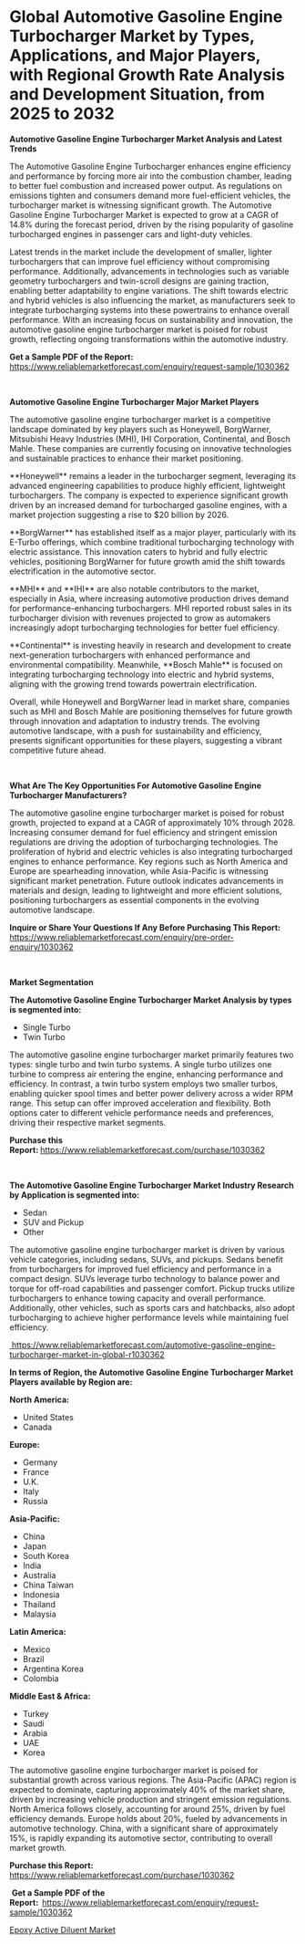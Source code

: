 <p><h1>Global Automotive Gasoline Engine Turbocharger Market by Types, Applications, and Major Players, with Regional Growth Rate Analysis and Development Situation, from 2025 to 2032</h1></p><p><strong>Automotive Gasoline Engine Turbocharger Market Analysis and Latest Trends</strong></p>
<p><p>The Automotive Gasoline Engine Turbocharger enhances engine efficiency and performance by forcing more air into the combustion chamber, leading to better fuel combustion and increased power output. As regulations on emissions tighten and consumers demand more fuel-efficient vehicles, the turbocharger market is witnessing significant growth. The Automotive Gasoline Engine Turbocharger Market is expected to grow at a CAGR of 14.8% during the forecast period, driven by the rising popularity of gasoline turbocharged engines in passenger cars and light-duty vehicles. </p><p>Latest trends in the market include the development of smaller, lighter turbochargers that can improve fuel efficiency without compromising performance. Additionally, advancements in technologies such as variable geometry turbochargers and twin-scroll designs are gaining traction, enabling better adaptability to engine variations. The shift towards electric and hybrid vehicles is also influencing the market, as manufacturers seek to integrate turbocharging systems into these powertrains to enhance overall performance. With an increasing focus on sustainability and innovation, the automotive gasoline engine turbocharger market is poised for robust growth, reflecting ongoing transformations within the automotive industry.</p></p>
<p><strong>Get a Sample PDF of the Report:&nbsp;</strong> <a href="https://www.reliablemarketforecast.com/enquiry/request-sample/1030362?utm_campaign=2308&utm_medium=2&utm_source=Github&utm_content=ia&utm_term=21032025&utm_id=automotive-gasoline-engine-turbocharger">https://www.reliablemarketforecast.com/enquiry/request-sample/1030362</a></p>
<p>&nbsp;</p>
<p><strong>Automotive Gasoline Engine Turbocharger Major Market Players</strong></p>
<p><p>The automotive gasoline engine turbocharger market is a competitive landscape dominated by key players such as Honeywell, BorgWarner, Mitsubishi Heavy Industries (MHI), IHI Corporation, Continental, and Bosch Mahle. These companies are currently focusing on innovative technologies and sustainable practices to enhance their market positioning.</p><p>**Honeywell** remains a leader in the turbocharger segment, leveraging its advanced engineering capabilities to produce highly efficient, lightweight turbochargers. The company is expected to experience significant growth driven by an increased demand for turbocharged gasoline engines, with a market projection suggesting a rise to $20 billion by 2026.</p><p>**BorgWarner** has established itself as a major player, particularly with its E-Turbo offerings, which combine traditional turbocharging technology with electric assistance. This innovation caters to hybrid and fully electric vehicles, positioning BorgWarner for future growth amid the shift towards electrification in the automotive sector.</p><p>**MHI** and **IHI** are also notable contributors to the market, especially in Asia, where increasing automotive production drives demand for performance-enhancing turbochargers. MHI reported robust sales in its turbocharger division with revenues projected to grow as automakers increasingly adopt turbocharging technologies for better fuel efficiency.</p><p>**Continental** is investing heavily in research and development to create next-generation turbochargers with enhanced performance and environmental compatibility. Meanwhile, **Bosch Mahle** is focused on integrating turbocharging technology into electric and hybrid systems, aligning with the growing trend towards powertrain electrification.</p><p>Overall, while Honeywell and BorgWarner lead in market share, companies such as MHI and Bosch Mahle are positioning themselves for future growth through innovation and adaptation to industry trends. The evolving automotive landscape, with a push for sustainability and efficiency, presents significant opportunities for these players, suggesting a vibrant competitive future ahead.</p></p>
<p>&nbsp;</p>
<p><strong>What Are The Key Opportunities For Automotive Gasoline Engine Turbocharger Manufacturers?</strong></p>
<p><p>The automotive gasoline engine turbocharger market is poised for robust growth, projected to expand at a CAGR of approximately 10% through 2028. Increasing consumer demand for fuel efficiency and stringent emission regulations are driving the adoption of turbocharging technologies. The proliferation of hybrid and electric vehicles is also integrating turbocharged engines to enhance performance. Key regions such as North America and Europe are spearheading innovation, while Asia-Pacific is witnessing significant market penetration. Future outlook indicates advancements in materials and design, leading to lightweight and more efficient solutions, positioning turbochargers as essential components in the evolving automotive landscape.</p></p>
<p><strong>Inquire or Share Your Questions If Any Before Purchasing This Report:</strong> <a href="https://www.reliablemarketforecast.com/enquiry/pre-order-enquiry/1030362?utm_campaign=2308&utm_medium=2&utm_source=Github&utm_content=ia&utm_term=21032025&utm_id=automotive-gasoline-engine-turbocharger">https://www.reliablemarketforecast.com/enquiry/pre-order-enquiry/1030362</a></p>
<p>&nbsp;</p>
<p><strong>Market Segmentation</strong></p>
<p><strong>The Automotive Gasoline Engine Turbocharger Market Analysis by types is segmented into:</strong></p>
<p><ul><li>Single Turbo</li><li>Twin Turbo</li></ul></p>
<p><p>The automotive gasoline engine turbocharger market primarily features two types: single turbo and twin turbo systems. A single turbo utilizes one turbine to compress air entering the engine, enhancing performance and efficiency. In contrast, a twin turbo system employs two smaller turbos, enabling quicker spool times and better power delivery across a wider RPM range. This setup can offer improved acceleration and flexibility. Both options cater to different vehicle performance needs and preferences, driving their respective market segments.</p></p>
<p><strong>Purchase this Report:&nbsp;</strong><a href="https://www.reliablemarketforecast.com/purchase/1030362?utm_campaign=2308&utm_medium=2&utm_source=Github&utm_content=ia&utm_term=21032025&utm_id=automotive-gasoline-engine-turbocharger">https://www.reliablemarketforecast.com/purchase/1030362</a></p>
<p>&nbsp;</p>
<p><strong>The Automotive Gasoline Engine Turbocharger Market Industry Research by Application is segmented into:</strong></p>
<p><ul><li>Sedan</li><li>SUV and Pickup</li><li>Other</li></ul></p>
<p><p>The automotive gasoline engine turbocharger market is driven by various vehicle categories, including sedans, SUVs, and pickups. Sedans benefit from turbochargers for improved fuel efficiency and performance in a compact design. SUVs leverage turbo technology to balance power and torque for off-road capabilities and passenger comfort. Pickup trucks utilize turbochargers to enhance towing capacity and overall performance. Additionally, other vehicles, such as sports cars and hatchbacks, also adopt turbocharging to achieve higher performance levels while maintaining fuel efficiency.</p></p>
<p><a href="https://www.reliablemarketforecast.com/automotive-gasoline-engine-turbocharger-market-in-global-r1030362?utm_campaign=2308&utm_medium=2&utm_source=Github&utm_content=ia&utm_term=21032025&utm_id=automotive-gasoline-engine-turbocharger">&nbsp;https://www.reliablemarketforecast.com/automotive-gasoline-engine-turbocharger-market-in-global-r1030362</a></p>
<p><strong>In terms of Region, the Automotive Gasoline Engine Turbocharger Market Players available by Region are:</strong></p>
<p>
    <p> <strong> North America: </strong>
        <ul>
            <li>United States</li>
            <li>Canada</li>
        </ul>
        </p> 
    <p> <strong> Europe: </strong>
        <ul>
            <li>Germany</li>
            <li>France</li>
            <li>U.K.</li>
            <li>Italy</li>
            <li>Russia</li>
        </ul>
        </p> 
    <p> <strong> Asia-Pacific: </strong>
        <ul>
            <li>China</li>
            <li>Japan</li>
            <li>South Korea</li>
            <li>India</li>
            <li>Australia</li>
            <li>China Taiwan</li>
            <li>Indonesia</li>
            <li>Thailand</li>
            <li>Malaysia</li>
        </ul>
        </p> 
    <p> <strong> Latin America: </strong>
        <ul>
            <li>Mexico</li>
            <li>Brazil</li>
            <li>Argentina Korea</li>
            <li>Colombia</li>
        </ul>
        </p> 
    <p> <strong> Middle East & Africa: </strong>
        <ul>
            <li>Turkey</li>
            <li>Saudi</li>
            <li>Arabia</li>
            <li>UAE</li>
            <li>Korea</li>
        </ul>
    </p>
    </p>
<p><p>The automotive gasoline engine turbocharger market is poised for substantial growth across various regions. The Asia-Pacific (APAC) region is expected to dominate, capturing approximately 40% of the market share, driven by increasing vehicle production and stringent emission regulations. North America follows closely, accounting for around 25%, driven by fuel efficiency demands. Europe holds about 20%, fueled by advancements in automotive technology. China, with a significant share of approximately 15%, is rapidly expanding its automotive sector, contributing to overall market growth.</p></p>
<p><strong>Purchase this Report: </strong><a href="https://www.reliablemarketforecast.com/purchase/1030362?utm_campaign=2308&utm_medium=2&utm_source=Github&utm_content=ia&utm_term=21032025&utm_id=automotive-gasoline-engine-turbocharger">https://www.reliablemarketforecast.com/purchase/1030362</a></p>
<p>&nbsp;<strong>Get a Sample PDF of the Report:&nbsp;&nbsp;</strong><a href="https://www.reliablemarketforecast.com/enquiry/request-sample/1030362?utm_campaign=2308&utm_medium=2&utm_source=Github&utm_content=ia&utm_term=21032025&utm_id=automotive-gasoline-engine-turbocharger">https://www.reliablemarketforecast.com/enquiry/request-sample/1030362</a></p>
<p><strong></strong></p>
<p><p><a href="https://github.com/kocssequen/Market-Research-Report-List-1/blob/main/epoxy-active-diluent-market.md?utm_campaign=2308&utm_medium=2&utm_source=Github&utm_content=ia&utm_term=21032025&utm_id=automotive-gasoline-engine-turbocharger">Epoxy Active Diluent Market</a></p></p>